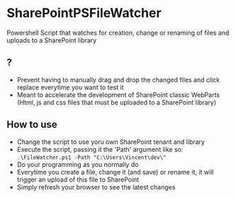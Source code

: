 # SharePointPSFileWatcher
Powershell Script that watches for creation, change or renaming of files and uploads to a SharePoint library

## ?
- Prevent having to manually drag and drop the changed files and click replace everytime you want to test it
- Meant to accelerate the development of SharePoint classic WebParts (Html, js and css files that must be uploaded to a SharePoint library)

## How to use
- Change the script to use yoru own SharePoint tenant and library
- Execute the script, passing it the 'Path' argument like so:
  `.\FileWatcher.ps1 -Path "C:\Users\Vincent\dev\"`
- Do your programming as you normally do
- Everytime you create a file, change it (and save) or rename it, it will trigger an upload of this file to SharePoint
- Simply refresh your browser to see the latest changes
